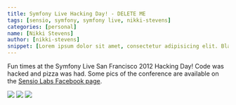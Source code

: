 ```yaml
---
title: Symfony Live Hacking Day! - DELETE ME
tags: [sensio, symfony, symfony live, nikki-stevens]
categories: [personal]    
name: [Nikki Stevens]
author: [nikki-stevens]
snippet: [Lorem ipsum dolor sit amet, consectetur adipisicing elit. Blanditiis doloremque cumque neque architecto asperiores consequuntur repellat voluptate ut. A ipsam culpa voluptates inventore voluptas quia vel ipsa quis laudantium? Nulla?]
---
```

Fun times at the Symfony Live San Francisco 2012 Hacking Day! Code
was hacked and pizza was had. Some pics of the conference are
available on the [Sensio Labs Facebook page][1].

<img class="img-small" src="/images/posts/JUPI.gif"> 
<img class="img-med" src="/images/posts/JUPI.gif"> 
<img class="img-large" src="/images/posts/JUPI.gif"> 


[1]: https://www.facebook.com/media/set/?set=a.450514941665306.112810.129739647076172
